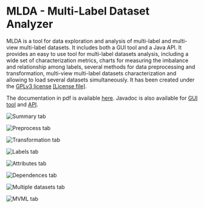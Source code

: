 # MLDA - Multi-Label Dataset Analyzer

MLDA is a tool for data exploration and analysis of multi-label and multi-view multi-label datasets. It includes both a GUI tool and a Java API.
It provides an easy to use tool for multi-label datasets analysis, including a wide set of characterization metrics, charts for measuring the imbalance and relationship among labels, several methods for data preprocessing and transformation, multi-view multi-label datasets characterization and allowing to load several datasets simultaneously.
It has been created under the [GPLv3 license](https://www.gnu.org/licenses/gpl-3.0.en.html) [\[License file\]](https://github.com/i02momuj/MLDA/blob/master/LICENSE).

The documentation in pdf is available [here](https://github.com/i02momuj/MLDA/blob/master/doc/MLDA_Doc.pdf).
Javadoc is also available for [GUI tool](https://github.com/i02momuj/MLDA/tree/master/MLDA%20GUI/javadoc) and [API](https://github.com/i02momuj/MLDA/tree/master/API/MLDA_API/javadoc).

![Summary tab](http://www.uco.es/~i02momuj/img/MLDA_summary.png "Summary tab")

![Preprocess tab](http://www.uco.es/~i02momuj/img/MLDA_preprocess.png "Preprocess tab")

![Transformation tab](http://www.uco.es/~i02momuj/img/MLDA_transformation.png "Transformation tab")

![Labels tab](http://www.uco.es/~i02momuj/img/MLDA_labels.png "Labels tab")

![Attributes tab](http://www.uco.es/~i02momuj/img/MLDA_attributes.png "Attributes tab")

![Dependences tab](http://www.uco.es/~i02momuj/img/MLDA_dependences.png "Dependences tab")

![Multiple datasets tab](http://www.uco.es/~i02momuj/img/MLDA_multiple.png "Multiple datasets tab")

![MVML tab](http://www.uco.es/~i02momuj/img/MLDA_mvml.png "MVML tab")
